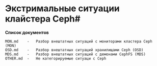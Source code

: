# Экстримальные ситуации клайстера Ceph#

**Список документов**

	MON.md    -   Разбор внештатных ситуаций с мониторами кластера Ceph (MON)
	OSD.md    -   Разбор внештатных ситуаций хранилищами Ceph (OSD)
	MDS.md    -   Разбор внештатных ситуаций с демонами CephFS (MDS)
	OTHER.md  -   Не категорируемые ситуаци с Ceph
